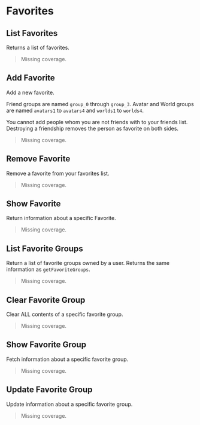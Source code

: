 # Favorites

## List Favorites
Returns a list of favorites.

> Missing coverage.
## Add Favorite
Add a new favorite.

Friend groups are named `group_0` through `group_3`. Avatar and World groups are named `avatars1` to `avatars4` and `worlds1` to `worlds4`.

You cannot add people whom you are not friends with to your friends list. Destroying a friendship removes the person as favorite on both sides.

> Missing coverage.
## Remove Favorite
Remove a favorite from your favorites list.

> Missing coverage.
## Show Favorite
Return information about a specific Favorite.

> Missing coverage.
## List Favorite Groups
Return a list of favorite groups owned by a user. Returns the same information as `getFavoriteGroups`.

> Missing coverage.
## Clear Favorite Group
Clear ALL contents of a specific favorite group.

> Missing coverage.
## Show Favorite Group
Fetch information about a specific favorite group.

> Missing coverage.
## Update Favorite Group
Update information about a specific favorite group.

> Missing coverage.
	